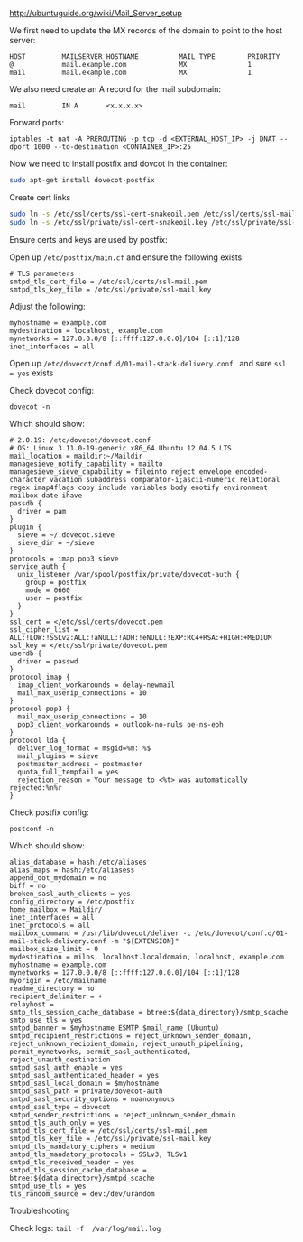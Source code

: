 http://ubuntuguide.org/wiki/Mail_Server_setup

We first need to update the MX records of the domain to point to the host server:

```
HOST         MAILSERVER HOSTNAME          MAIL TYPE        PRIORITY
@            mail.example.com             MX               1
mail         mail.example.com             MX               1
```

We also need create an A record for the mail subdomain:

```
mail         IN A       <x.x.x.x>
```

Forward ports:

```
iptables -t nat -A PREROUTING -p tcp -d <EXTERNAL_HOST_IP> -j DNAT --dport 1000 --to-destination <CONTAINER_IP>:25
```

Now we need to install postfix and dovcot in the container:

```bash
sudo apt-get install dovecot-postfix
```

Create cert links

```bash
sudo ln -s /etc/ssl/certs/ssl-cert-snakeoil.pem /etc/ssl/certs/ssl-mail.pem
sudo ln -s /etc/ssl/private/ssl-cert-snakeoil.key /etc/ssl/private/ssl-mail.key
```

Ensure certs and keys are used by postfix:

Open up `/etc/postfix/main.cf` and ensure the following exists:

```
# TLS parameters
smtpd_tls_cert_file = /etc/ssl/certs/ssl-mail.pem
smtpd_tls_key_file = /etc/ssl/private/ssl-mail.key
``` 

Adjust the following:

```
myhostname = example.com
mydestination = localhost, example.com
mynetworks = 127.0.0.0/8 [::ffff:127.0.0.0]/104 [::1]/128
inet_interfaces = all
```

Open up `/etc/dovecot/conf.d/01-mail-stack-delivery.conf ` and sure `ssl = yes` exists

Check dovecot config:

```
dovecot -n
```

Which should show:

```
# 2.0.19: /etc/dovecot/dovecot.conf
# OS: Linux 3.11.0-19-generic x86_64 Ubuntu 12.04.5 LTS 
mail_location = maildir:~/Maildir
managesieve_notify_capability = mailto
managesieve_sieve_capability = fileinto reject envelope encoded-character vacation subaddress comparator-i;ascii-numeric relational regex imap4flags copy include variables body enotify environment mailbox date ihave
passdb {
  driver = pam
}
plugin {
  sieve = ~/.dovecot.sieve
  sieve_dir = ~/sieve
}
protocols = imap pop3 sieve
service auth {
  unix_listener /var/spool/postfix/private/dovecot-auth {
    group = postfix
    mode = 0660
    user = postfix
  }
}
ssl_cert = </etc/ssl/certs/dovecot.pem
ssl_cipher_list = ALL:!LOW:!SSLv2:ALL:!aNULL:!ADH:!eNULL:!EXP:RC4+RSA:+HIGH:+MEDIUM
ssl_key = </etc/ssl/private/dovecot.pem
userdb {
  driver = passwd
}
protocol imap {
  imap_client_workarounds = delay-newmail
  mail_max_userip_connections = 10
}
protocol pop3 {
  mail_max_userip_connections = 10
  pop3_client_workarounds = outlook-no-nuls oe-ns-eoh
}
protocol lda {
  deliver_log_format = msgid=%m: %$
  mail_plugins = sieve
  postmaster_address = postmaster
  quota_full_tempfail = yes
  rejection_reason = Your message to <%t> was automatically rejected:%n%r
}
```

Check postfix config:

```
postconf -n
```

Which should show:

```
alias_database = hash:/etc/aliases
alias_maps = hash:/etc/aliasess
append_dot_mydomain = no
biff = no
broken_sasl_auth_clients = yes
config_directory = /etc/postfix
home_mailbox = Maildir/
inet_interfaces = all
inet_protocols = all
mailbox_command = /usr/lib/dovecot/deliver -c /etc/dovecot/conf.d/01-mail-stack-delivery.conf -m "${EXTENSION}"
mailbox_size_limit = 0
mydestination = milos, localhost.localdomain, localhost, example.com
myhostname = example.com
mynetworks = 127.0.0.0/8 [::ffff:127.0.0.0]/104 [::1]/128
myorigin = /etc/mailname
readme_directory = no
recipient_delimiter = +
relayhost =
smtp_tls_session_cache_database = btree:${data_directory}/smtp_scache
smtp_use_tls = yes
smtpd_banner = $myhostname ESMTP $mail_name (Ubuntu)
smtpd_recipient_restrictions = reject_unknown_sender_domain, reject_unknown_recipient_domain, reject_unauth_pipelining, permit_mynetworks, permit_sasl_authenticated, reject_unauth_destination
smtpd_sasl_auth_enable = yes
smtpd_sasl_authenticated_header = yes
smtpd_sasl_local_domain = $myhostname
smtpd_sasl_path = private/dovecot-auth
smtpd_sasl_security_options = noanonymous
smtpd_sasl_type = dovecot
smtpd_sender_restrictions = reject_unknown_sender_domain
smtpd_tls_auth_only = yes
smtpd_tls_cert_file = /etc/ssl/certs/ssl-mail.pem
smtpd_tls_key_file = /etc/ssl/private/ssl-mail.key
smtpd_tls_mandatory_ciphers = medium
smtpd_tls_mandatory_protocols = SSLv3, TLSv1
smtpd_tls_received_header = yes
smtpd_tls_session_cache_database = btree:${data_directory}/smtpd_scache
smtpd_use_tls = yes
tls_random_source = dev:/dev/urandom
```


Troubleshooting

Check logs: `tail -f  /var/log/mail.log`
